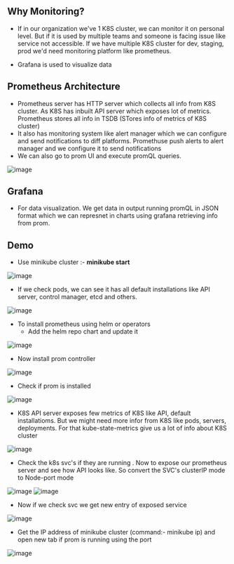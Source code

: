 Why Monitoring?
-
- If in our organization we've 1 K8S cluster, we can monitor it on personal level. But if it is used by multiple teams and someone is facing issue like service not accessible. If we have multiple K8S cluster for dev, staging, prod we'd need monitoring platform like prometheus.

- Grafana is used to visualize data

Prometheus Architecture
-
- Prometheus server has HTTP server which collects all info from K8S cluster. As K8S has inbuilt API server which exposes lot of metrics. Prometheus stores all info in TSDB (STores info of metrics of K8S cluster)
- It also has monitoring system like alert manager which we can configure and send notifications to diff platforms. Promethuse push alerts to alert manager and we configure it to send notifications
- We can also go to prom UI and execute promQL queries. 

![image](https://github.com/user-attachments/assets/5f978fe1-59a1-417c-a76a-19d75afd7cbc)

Grafana
-
- For data visualization. We get data in output running promQL in JSON format which we can represnet in charts using grafana retrieving info from prom.

Demo
-
- Use minikube cluster :- **minikube start**

![image](https://github.com/user-attachments/assets/a9d452b4-61eb-4142-9990-31ed70c9ef80)

- If we check pods, we can see it has all default installations like API server, control manager, etcd and others.

![image](https://github.com/user-attachments/assets/fa9ef274-b24a-4c30-822f-b541b56c52bc)

- To install prometheus using helm or operators
  - Add the helm repo chart and update it
 
![image](https://github.com/user-attachments/assets/c19ee2af-b1fc-46d9-b356-bdd4e5bdf6f6)

  - Now install prom controller

![image](https://github.com/user-attachments/assets/fb5393a9-beda-4040-849a-71f3c226d2a1)

  - Check if prom is installed

![image](https://github.com/user-attachments/assets/f4d1a200-f979-43ba-b1d0-4f78e37d3480)

  - K8S API server exposes few metrics of K8S like API, default installatioms. But we might need more infor from K8S like pods, servers, deployments. For that kube-state-metrics give us a lot of info about K8S cluster

![image](https://github.com/user-attachments/assets/2d44b31b-6429-46a5-b08a-cfbc8f541654)

  - Check the k8s svc's if they are running . Now to expose our prometheus server and see how API looks like. So convert the SVC's clusterIP mode to Node-port mode

![image](https://github.com/user-attachments/assets/3402941e-e890-46c0-b632-afe1be74e07a)
![image](https://github.com/user-attachments/assets/8bd35295-3459-471a-96f6-b9363e1bb391)

  - Now if we check svc we get new entry of exposed service

![image](https://github.com/user-attachments/assets/ba25797a-1d0a-4ca9-a66e-22daf3c5f609)

  - Get the IP address of minikube cluster (command:- minikube ip) and open new tab if prom is running using the port

![image](https://github.com/user-attachments/assets/35147fe2-3064-428e-83ad-895cb857c807)


